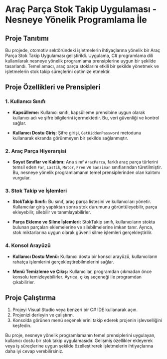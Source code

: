 # Araç Parça Stok Takip Uygulaması - Nesneye Yönelik Programlama İle

## Proje Tanıtımı

Bu projede, otomotiv sektöründeki işletmelerin ihtiyaçlarına yönelik bir Araç Parça Stok Takip Uygulaması geliştirildi. Uygulama, C# programlama dili kullanılarak nesneye yönelik programlama prensiplerine uygun bir şekilde tasarlandı. Temel amacı, araç parça stoklarını etkili bir şekilde yönetmek ve işletmelerin stok takip süreçlerini optimize etmektir.

## Proje Özellikleri ve Prensipleri

### 1. Kullanıcı Sınıfı

- **Kapsülleme:** Kullanıcı sınıfı, kapsülleme prensibine uygun olarak kullanıcı adı ve şifre bilgilerini içermektedir. Bu, veri güvenliği ve kontrol sağlar.
  
- **Kullanıcı Dostu Giriş:** Şifre girişi, `GetHiddenPassword` metodunu kullanarak ekranda görünmeyen bir şekilde sağlanmıştır.

### 2. Araç Parça Hiyerarşisi

- **Soyut Sınıflar ve Kalıtım:** Ana sınıf `AracParca`, farklı araç parça türlerini temsil eden `Far`, `Lastik`, `Motor`, `Fren` ve `Sanziman` sınıflarından türetilmiştir. Bu, nesneye yönelik programlamanın temel prensiplerinden olan kalıtımı vurgular.

### 3. Stok Takip ve İşlemleri

- **StokTakip Sınıfı:** Bu sınıf, araç parça listesini ve kullanıcıları yönetir. Kullanıcılar giriş yaptıktan sonra stok durumunu görüntüleyebilir, parça ekleyebilir, silebilir ve tanımlayabilirler.

- **Parça Ekleme ve Silme İşlemleri:** StokTakip sınıfı, kullanıcıların stokta bulunan parçaları eklemelerine ve silebilmelerine imkan tanır. Ayrıca, stok miktarlarına uygun olarak güvenli silme işlemleri gerçekleştirilir.

### 4. Konsol Arayüzü

- **Kullanıcı Dostu Menü:** Kullanıcı dostu bir konsol arayüzü, kullanıcıların rahatça işlemlerini gerçekleştirebilmelerini sağlar.

- **Menü Temizleme ve Çıkış:** Kullanıcılar, programdan çıkmadan önce konsolu temizleyebilirler. Ayrıca, çıkış seçeneği ile programdan çıkabilirler.

## Proje Çalıştırma

1. Projeyi Visual Studio veya benzeri bir C# IDE kullanarak açın.
2. Projenizi derleyin ve çalıştırın.
3. Konsolda görünen menü seçeneklerini takip ederek projenin işlevselliğini keşfedin.

Bu proje, nesneye yönelik programlamanın temel prensiplerini uygulayan, kullanıcı dostu bir stok takip uygulamasıdır. Gelişmiş özellikler ekleyerek veya iş süreçlerine uygun şekilde özelleştirerek işletmelerin ihtiyaçlarına daha iyi cevap verebilirsiniz.

